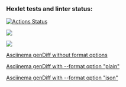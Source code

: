 ### Hexlet tests and linter status:
[![Actions Status](https://github.com/HeybeHonest/frontend-project-46/workflows/hexlet-check/badge.svg)](https://github.com/HeybeHonest/frontend-project-46/actions)


<a href="https://codeclimate.com/github/HeybeHonest/frontend-project-46/maintainability"><img src="https://api.codeclimate.com/v1/badges/93ae8c506a5d4206a763/maintainability" /></a>

<a href="https://codeclimate.com/github/HeybeHonest/frontend-project-46/test_coverage"><img src="https://api.codeclimate.com/v1/badges/93ae8c506a5d4206a763/test_coverage" /></a>

<a href=https://asciinema.org/a/YeruHZT8J2CG1tNuh54Hll3H1>Asciinema genDiff without format options</a>

<a href=https://asciinema.org/a/ccVv4t4KIQDI1WgXXtqn3vBt3>Asciinema genDiff with --format option "plain"</a>

<a href=https://asciinema.org/a/UKwOo9i5zP5ISRL5KTGOhOEmV>Asciinema genDiff with --format option "json"</a>

